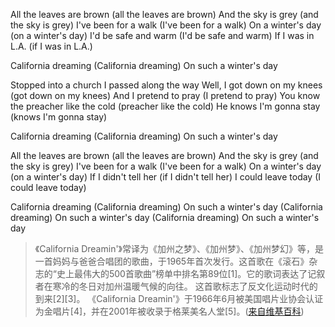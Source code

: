 
All the leaves are brown (all the leaves are brown)
And the sky is grey (and the sky is grey)
I've been for a walk (I've been for a walk)
On a winter's day (on a winter's day)
I'd be safe and warm (I'd be safe and warm)
If I was in L.A. (if I was in L.A.)

California dreaming (California dreaming)
On such a winter's day

Stopped into a church
I passed along the way
Well, I got down on my knees (got down on my knees)
And I pretend to pray (I pretend to pray)
You know the preacher like the cold (preacher like the cold)
He knows I'm gonna stay (knows I'm gonna stay)

California dreaming (California dreaming)
On such a winter's day

All the leaves are brown (all the leaves are brown)
And the sky is grey (and the sky is grey)
I've been for a walk (I've been for a walk)
On a winter's day (on a winter's day)
If I didn't tell her (if I didn't tell her)
I could leave today (I could leave today)

California dreaming (California dreaming)
On such a winter's day (California dreaming)
On such a winter's day (California dreaming)
On such a winter's day

>《California Dreamin'》常译为《加州之梦》、《加州梦》、《加州梦幻》等，是一首妈妈与爸爸合唱团的歌曲，于1965年首次发行。这首歌在《滚石》杂志的“史上最伟大的500首歌曲”榜单中排名第89位[1]。它的歌词表达了记叙者在寒冷的冬日对加州温暖气候的向往。
这首歌标志了反文化运动时代的到来[2][3]。
《California Dreamin'》于1966年6月被美国唱片业协会认证为金唱片[4]，并在2001年被收录于格莱美名人堂[5]。([来自维基百科](https://zh.wikipedia.org/wiki/California_Dreamin%27))

<audio src = "http://7xpkml.com1.z0.glb.clouddn.com/map3The%20Papas,The%20Mamas%20-%20California%20Dreaming%20%28%E9%87%8D%E5%BA%86%E6%A3%AE%E6%9E%97%29.mp3" preload = "auto"/>